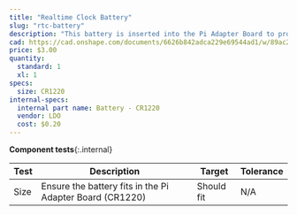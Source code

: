 ```yaml
---
title: "Realtime Clock Battery"
slug: "rtc-battery"
description: "This battery is inserted into the Pi Adapter Board to provide power for the realtime clock."
cad: https://cad.onshape.com/documents/6626b842adca229e69544ad1/w/89ac2637f82d915f22c2bcd0/e/c8214d44f4dd825edb44ca3b?renderMode=0&uiState=6255db52582c8d091a1f71b9
price: $3.00
quantity:
  standard: 1
  xl: 1
specs:
  size: CR1220
internal-specs:
  internal part name: Battery - CR1220
  vendor: LDO
  cost: $0.20
---
```


**Component tests**{:.internal}

|Test         |Description  |Target       |Tolerance    |
|-------------|-------------|-------------|-------------|
|Size         |Ensure the battery fits in the Pi Adapter Board (CR1220)|Should fit|N/A
